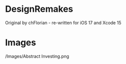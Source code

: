 # DesignRemakes
Original by chFlorian - re-written for iOS 17 and Xcode 15

# Images
/Images/Abstract Investing.png
